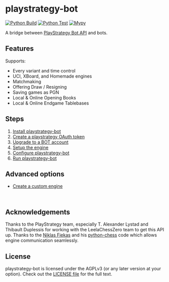 # playstrategy-bot
[![Python Build](https://github.com/Mind-Sports-Games/playstrategy-bot/actions/workflows/python-build.yml/badge.svg)](https://github.com/Mind-Sports-Games/playstrategy-bot/actions/workflows/python-build.yml)
[![Python Test](https://github.com/Mind-Sports-Games/playstrategy-bot/actions/workflows/python-test.yml/badge.svg)](https://github.com/Mind-Sports-Games/playstrategy-bot/actions/workflows/python-test.yml)
[![Mypy](https://github.com/Mind-Sports-Games/playstrategy-bot/actions/workflows/mypy.yml/badge.svg)](https://github.com/Mind-Sports-Games/playstrategy-bot/actions/workflows/mypy.yml)

A bridge between [PlayStrategy Bot API](https://playstrategy.org/api#tag/Bot) and bots.

## Features
Supports:
- Every variant and time control
- UCI, XBoard, and Homemade engines
- Matchmaking
- Offering Draw / Resigning
- Saving games as PGN
- Local & Online Opening Books
- Local & Online Endgame Tablebases

## Steps
1. [Install playstrategy-bot](https://github.com/Mind-Sports-Games/playstrategy-bot/wiki/How-to-Install)
2. [Create a playstrategy OAuth token](https://github.com/Mind-Sports-Games/playstrategy-bot/wiki/How-to-create-a-PlayStrategy-OAuth-token)
3. [Upgrade to a BOT account](https://github.com/Mind-Sports-Games/playstrategy-bot/wiki/Upgrade-to-a-BOT-account)
4. [Setup the engine](https://github.com/Mind-Sports-Games/playstrategy-bot/wiki/Setup-the-engine)
5. [Configure playstrategy-bot](https://github.com/Mind-Sports-Games/playstrategy-bot/wiki/Configure-playstrategy-bot)
6. [Run playstrategy-bot](https://github.com/Mind-Sports-Games/playstrategy-bot/wiki/How-to-Run-playstrategy%E2%80%90bot)

## Advanced options
- [Create a custom engine](https://github.com/Mind-Sports-Games/playstrategy-bot/wiki/Create-a-custom-engine)

<br />

## Acknowledgements
Thanks to the PlayStrategy team, especially T. Alexander Lystad and Thibault Duplessis for working with the LeelaChessZero team to get this API up. Thanks to the [Niklas Fiekas](https://github.com/niklasf) and his [python-chess](https://github.com/niklasf/python-chess) code which allows engine communication seamlessly.

## License
playstrategy-bot is licensed under the AGPLv3 (or any later version at your option). Check out the [LICENSE file](https://github.com/Mind-Sports-Games/playstrategy-bot/blob/master/LICENSE) for the full text.

